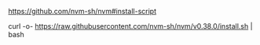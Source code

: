 https://github.com/nvm-sh/nvm#install-script

curl -o- https://raw.githubusercontent.com/nvm-sh/nvm/v0.38.0/install.sh | bash
